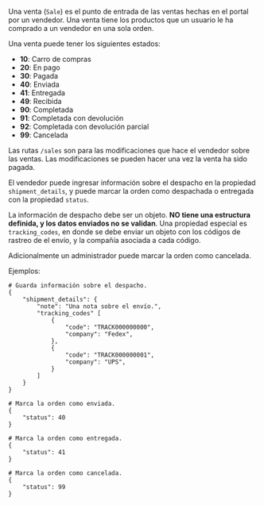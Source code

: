Una venta (`Sale`) es el punto de entrada de las ventas hechas en el portal por un vendedor. Una venta tiene
los productos que un usuario le ha comprado a un vendedor en una sola orden.

Una venta puede tener los siguientes estados:

- **10**: Carro de compras
- **20**: En pago
- **30**: Pagada
- **40**: Enviada
- **41**: Entregada
- **49**: Recibida
- **90**: Completada
- **91**: Completada con devolución
- **92**: Completada con devolución parcial
- **99**: Cancelada

Las rutas `/sales` son para las modificaciones que hace el vendedor sobre las ventas. Las modificaciones
se pueden hacer una vez la venta ha sido pagada.

El vendedor puede ingresar información sobre el despacho en la propiedad `shipment_details`, y puede marcar
la orden como despachada o entregada con la propiedad `status`.

La información de despacho debe ser un objeto. **NO tiene una estructura definida, y los datos enviados
no se validan**. Una propiedad especial es `tracking_codes`, en donde se debe enviar un objeto con los
códigos de rastreo de el envío, y la compañía asociada a cada código.

Adicionalmente un administrador puede marcar la orden como cancelada.

Ejemplos:

```
# Guarda información sobre el despacho.
{
    "shipment_details": {
        "note": "Una nota sobre el envío.",
        "tracking_codes" [
            {
                "code": "TRACK000000000",
                "company": "Fedex",
            },
            {
                "code": "TRACK000000001",
                "company": "UPS",
            }
        ]
    }
}

# Marca la orden como enviada.
{
    "status": 40
}

# Marca la orden como entregada.
{
    "status": 41
}

# Marca la orden como cancelada.
{
    "status": 99
}

```
